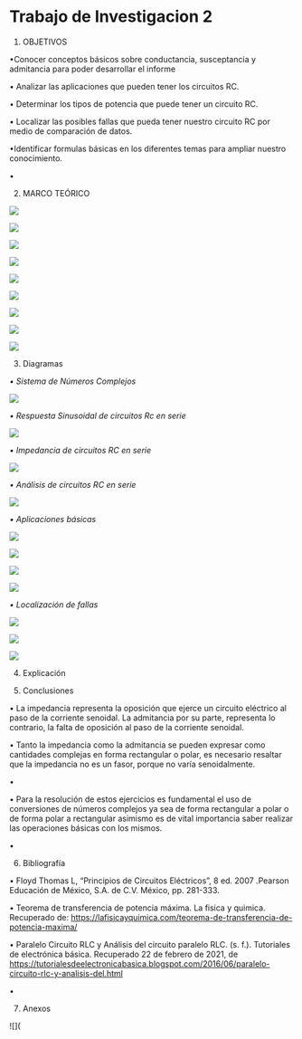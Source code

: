 # Trabajo de Investigacion 2

1. OBJETIVOS

•Conocer conceptos  básicos sobre conductancia, susceptancia y admitancia para poder desarrollar el informe 

• Analizar las aplicaciones que pueden tener los circuitos RC.

•	Determinar los tipos de potencia que puede tener un circuito RC.

•	Localizar las posibles fallas que pueda tener nuestro circuito RC por medio de comparación de datos.

•Identificar formulas básicas en los diferentes temas para ampliar nuestro conocimiento.

•	

2. MARCO TEÓRICO

![](img/marco1.1.jpg)

![](img/marco1.2.jpg)

![](img/marco1.3.jpg)


![](img/marco1.4.jpg)

![](https://github.com/andressanttos/Trabajo-de-Investigacion-2/blob/main/img/marco2.1%202.2.png)

![](https://github.com/andressanttos/Trabajo-de-Investigacion-2/blob/main/img/marco3.1.png)

![](https://github.com/andressanttos/Trabajo-de-Investigacion-2/blob/main/img/marco4.1.png)

![](https://github.com/andressanttos/Trabajo-de-Investigacion-2/blob/main/img/marco4.2.png)

![](https://github.com/andressanttos/Trabajo-de-Investigacion-2/blob/main/img/marco4.3.png)





3. Diagramas

*• Sistema de Números Complejos* 

![](img/diagrama1.1.jpg)

*• Respuesta Sinusoidal de circuitos Rc en serie*

![](img/diagrama1.2.jpg)

*• Impedancia de circuitos RC en serie*

![](img/diagrama1.3.jpg)

*• Análisis de circuitos RC en serie*

![](img/diagrama1.4.jpg)


*• Aplicaciones básicas*

![](https://github.com/andressanttos/Trabajo-de-Investigacion-2/blob/main/img/diagrama4.2.png)

![](https://github.com/andressanttos/Trabajo-de-Investigacion-2/blob/main/img/diagrama4.2.1.png)

![](https://github.com/andressanttos/Trabajo-de-Investigacion-2/blob/main/img/diagrama4.2.2.png)

![](https://github.com/andressanttos/Trabajo-de-Investigacion-2/blob/main/img/diagrama4.2.3.png)

*• Localización de fallas*

![](https://github.com/andressanttos/Trabajo-de-Investigacion-2/blob/main/img/diagrama4.3.png)

![](https://github.com/andressanttos/Trabajo-de-Investigacion-2/blob/main/img/diagrama4.3.1.png)

![](https://github.com/andressanttos/Trabajo-de-Investigacion-2/blob/main/img/diagrama4.3.2.png)




4. Explicación




5. Conclusiones

•	La impedancia representa la oposición que ejerce un circuito eléctrico al paso de la corriente senoidal. La admitancia por su parte, representa lo contrario, la falta de oposición al paso de la corriente senoidal.

• Tanto la impedancia como la admitancia se pueden expresar como cantidades complejas en forma rectangular o polar, es necesario resaltar que la impedancia no es un fasor, porque no varía senoidalmente.

•	 

•	Para la resolución de estos ejercicios es fundamental el uso de conversiones de números complejos ya sea de forma rectangular a polar o de forma polar a rectangular asimismo es de vital importancia saber realizar las operaciones básicas con los mismos.

•	

6. Bibliografía 

•	 Floyd Thomas L, “Principios de Circuitos Eléctricos”, 8 ed. 2007 .Pearson Educación de México, S.A. de C.V. México, pp. 281-333.

• Teorema de transferencia de potencia máxima. La fisica y quimica. Recuperado de: https://lafisicayquimica.com/teorema-de-transferencia-de-potencia-maxima/	

• Paralelo Circuito RLC y Análisis del circuito paralelo RLC. (s. f.). Tutoriales de electrónica básica. Recuperado 22 de febrero de 2021, de https://tutorialesdeelectronicabasica.blogspot.com/2016/06/paralelo-circuito-rlc-y-analisis-del.html

• 

7. Anexos

![](
